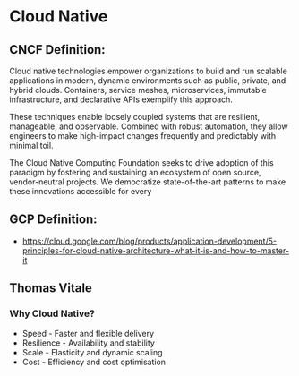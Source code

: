 # Cloud Native

## CNCF Definition:

Cloud native technologies empower organizations to build and run scalable applications in modern, 
dynamic environments such as public, private, and hybrid clouds. Containers, service meshes, microservices, 
immutable infrastructure, and declarative APIs exemplify this approach.

These techniques enable loosely coupled systems that are resilient, manageable, and observable. 
Combined with robust automation, they allow engineers to make high-impact changes frequently and 
predictably with minimal toil.

The Cloud Native Computing Foundation seeks to drive adoption of this paradigm by fostering and sustaining 
an ecosystem of open source, vendor-neutral projects. We democratize state-of-the-art patterns to make these 
innovations accessible for every

## GCP Definition:

- https://cloud.google.com/blog/products/application-development/5-principles-for-cloud-native-architecture-what-it-is-and-how-to-master-it

## Thomas Vitale
 
### Why Cloud Native?
- Speed - Faster and flexible delivery
- Resilience - Availability and stability
- Scale - Elasticity and dynamic scaling
- Cost - Efficiency and cost optimisation
